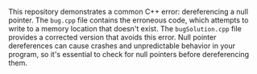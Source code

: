 This repository demonstrates a common C++ error: dereferencing a null pointer. The `bug.cpp` file contains the erroneous code, which attempts to write to a memory location that doesn't exist. The `bugSolution.cpp` file provides a corrected version that avoids this error.  Null pointer dereferences can cause crashes and unpredictable behavior in your program, so it's essential to check for null pointers before dereferencing them.